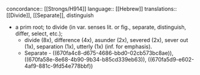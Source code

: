 concordance:: [[Strongs/H914]] 
language:: [[Hebrew]] 
translations:: [[Divide]], [[Separate]], distinguish

- a prim root; to divide (in var. senses lit. or fig., separate, distinguish, differ, select, etc.);
	- divide (8x), difference (4x), asunder (2x), severed (2x), sever out (1x), separation (1x), utterly (1x) (inf. for emphasis).
	- Separate - ((670fa4c8-d675-4686-bbd0-02cb573bc8ae)), ((670fa58e-8e68-4b90-9b34-b85cd339eb63)), ((670fa5d9-e602-4af9-881c-9fd54e778bbf))